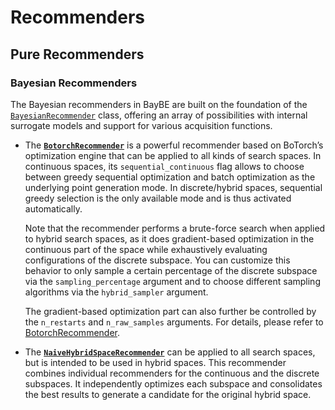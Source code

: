 # Recommenders
## Pure Recommenders
### Bayesian Recommenders

The Bayesian recommenders in BayBE are built on the foundation of the
[`BayesianRecommender`]()
class, offering an array of possibilities with internal surrogate models and support
for various acquisition functions.

* The **[`BotorchRecommender`]()**
  is a powerful recommender based on BoTorch’s optimization engine that can be applied
  to all kinds of search spaces. In continuous spaces, its `sequential_continuous` flag
  allows to choose between greedy sequential optimization and batch optimization as the
  underlying point generation mode. In discrete/hybrid spaces, sequential greedy
  selection is the only available mode and is thus activated automatically.

  Note that the recommender performs a brute-force search when applied to hybrid search
  spaces, as it does gradient-based optimization in the continuous part of the space
  while exhaustively evaluating configurations of the discrete subspace. You can customize this
  behavior to only sample a certain percentage of the discrete subspace via the
  `sampling_percentage`
  argument and to choose different sampling algorithms via the
  `hybrid_sampler`
  argument.

  The gradient-based optimization part can also further be controlled by the
  `n_restarts` and
  `n_raw_samples`
  arguments. For details, please refer
  to [BotorchRecommender]().
* The **[`NaiveHybridSpaceRecommender`]()**
  can be applied to all search spaces, but is intended to be used in hybrid spaces.
  This recommender combines individual recommenders for the continuous and the discrete
  subspaces. It independently optimizes each subspace and consolidates the best results
  to generate a candidate for the original hybrid space.